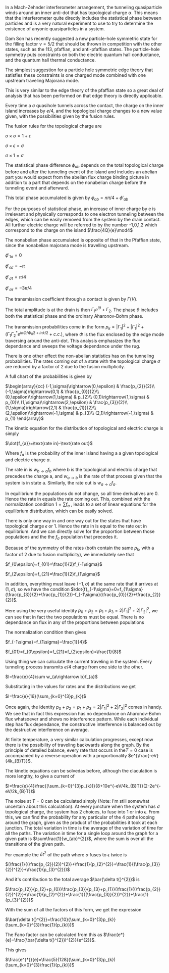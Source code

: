 In a Mach-Zehnder interferometer arrangement, the tunneling
quasiparticle winds around an inner anti-dot that has topological charge
$\alpha$. This means that the interferometer quite directly includes the
statistical phase between particles and is a very natural experiment to
use to try to determine the existence of anyonic quasiparticles in a
system.

Dam Son has recently suggested a new particle-hole symmetric state for
the filling factor $\nu=5/2$ that should be thrown in competition with
the other states, such as the 113, pfaffian, and anti-pfaffian states.
The particle-hole symmetry puts constraints on both the electric quantum
hall conductance, and the quantum hall thermal conductance.

The simplest suggestion for a particle hole symmetric edge theory that
satisfies these constraints is one charged mode combined with one
upstream traveling Majorana mode.

This is very similar to the edge theory of the pfaffian state so a great
deal of analysis that has been performed on that edge theory is directly
applicable.

Every time a $\sigma$ quasihole tunnels across the contact, the charge
on the inner island increases by $e/4$, and the topological charge
changes to a new value given, with the possibilities given by the fusion
rules.

The fusion rules for the topological charge are

$\sigma\times\sigma=1+\epsilon$

$\sigma\times\epsilon=\sigma$

$\sigma\times1=\sigma$

The statistical phase difference $\phi_{ab}$ depends on the total
topological charge before and after the tunneling event of the island
and includes an abelian part you would expect from the abelian flux
charge binding picture in addition to a part that depends on the
nonabelian charge before the tunneling event and afterward.

This total phase accumulated is given by $\phi_{ab}=n\pi/4+\phi'_{ab}$

For the purposes of statistical phase, an increase of inner charge by e
is irrelevant and physically corresponds to one electron tunneling
between the edges, which can be easily removed from the system by the
drain contact. All further electric charge will be referred to by the
number -1,0,1,2 which correspond to the charge on the island
$\frac{4Q}{e}\mod4$

The nonabelian phase accumulated is opposite of that in the Pfaffian
state, since the nonabelian majorana mode is travelling upstream.

$\phi'_{1\sigma}=0$

$\phi'_{\epsilon\sigma}=-\pi$

$\phi'_{\sigma1}=\pi/4$

$\phi'_{\sigma\epsilon}=-3\pi/4$

The transmission coefficient through a contact is given by $\Gamma(V)$.

The total amplitude is at the drain is then
$\Gamma_{1}e^{i\theta}+\Gamma_{2}$. The phase $\theta$ includes both the
statistical phase and the ordinary Aharonov-Bohm phase.

The transmission probabilities come in the form
$p_{k}=|\Gamma_{1}|^{2}+|\Gamma_{1}|^{2}+(\Gamma_{1}\Gamma_{2}^{*}e^{i\pi\Phi/\Phi_{0}2+i\pi k/2}+c.c.)$,
where $\Phi$ is the flux enclosed by the edge mode traversing around the
anti-dot. This analysis emphasizes the flux dependance and sweeps the
voltage dependance under the rug.

There is one other effect the non-abelian statistics has on the
tunneling probabilities. The rates coming out of a state with the
topological charge $\sigma$ are reduced by a factor of 2 due to the
fusion multiplicity.

A full chart of the probabilities is given by

$\begin{array}{cc}
(-1,\sigma)\rightarrow(0,\epsilon) & \frac{p_{2}}{2}\\
(-1,\sigma)\rightarrow(0,1) & \frac{p_{0}}{2}\\
(0,\epsilon)\rightarrow(1,\sigma) & p_{2}\\
(0,1)\rightarrow(1,\sigma) & p_{0}\\
(1,\sigma)\rightarrow(2,\epsilon) & \frac{p_{3}}{2}\\
(1,\sigma)\rightarrow(2,1) & \frac{p_{1}}{2}\\
(2,\epsilon)\rightarrow(-1,\sigma) & p_{3}\\
(2,1)\rightarrow(-1,\sigma) & p_{1}
\end{array}$

The kinetic equation for the distribution of topological and electric
charge is simply

$\dot{f_{a}}=\text{rate in}-\text{rate out}$

Where $f_{a}$ is the probability of the inner island having a a given
topological and electric charge $a$.

The rate in is $w_{b\rightarrow a}f_{b}$ where b is the topological and
electric charge that precedes the charge a, and $w_{a\rightarrow b}$ is
the rate of that process given that the system is in state a. Similarly,
the rate out is $w_{a\rightarrow c}f_{a}$.

In equilibrium the populations do not change, so all time derivatives
are 0. Hence the rate in equals the rate coming out. This, combined with
the normalization condition $1=\sum f_{a}$ , leads to a set of linear
equations for the equilibrium distribution, which can be easily solved.

There is only one way in and one way out for the states that have
topological charge $\epsilon$ or $1$. Hence the rate in is equal to the
rate out in equilibrium. And we can directly solve for the proportion
between those populations and the the $f_{\sigma}$ population that
precedes it.

Because of the symmetry of the rates (both contain the same $p_{k}$,
with a factor of 2 due to fusion multiplicity), we immediately see that

$f_{0\epsilon}=f_{01}=\frac{1}{2}f_{-1\sigma}$

$f_{2\epsilon}=f_{21}=\frac{1}{2}f_{1\sigma}$

In addition, everything must leave $(-1,\sigma)$ at the same rate that
it arrives at $(1,\sigma)$, so we have the condition
$\dot{f}_{-1\sigma}=0=f_{1\sigma}(\frac{p_{3}}{2}+\frac{p_{1}}{2})-f_{-1\sigma}(\frac{p_{0}}{2}+\frac{p_{2}}{2})$.

Here using the very useful identity
$p_{0}+p_{2}=p_{1}+p_{3}=2|\Gamma_{1}|^{2}+2|\Gamma_{2}|^{2}$, we can
see that in fact the two populations must be equal. There is no
dependance on flux in any of the proportions between populations

The normalization condition then gives

$f_{-1\sigma}=f_{1\sigma}=\frac{1}{4}$

$f_{01}=f_{0\epsilon}=f_{21}=f_{2\epsilon}=\frac{1}{8}$

Using thing we can calculate the current traveling in the system. Every
tunneling process transmits $e/4$ charge from one side to the other.

$I=\frac{e}{4}\sum w_{a\rightarrow b}f_{a}$

Substituting in the values for rates and the distributions we get

$I=\frac{e}{16}(\sum_{k=0}^{3}p_{k})$

Once again, the identity
$p_{0}+p_{2}=p_{1}+p_{3}=2|\Gamma_{1}|^{2}+2|\Gamma_{2}|^{2}$ comes in
handy. We see that in fact this expression has no dependance on
Aharonov-Bohm flux whatsoever and shows no interference pattern. While
each individual step has flux dependance, the constructive interference
is balanced out by the destructive interference on average.

At finite temperature, a very similar calculation progresses, except now
there is the possibility of traveling backwards along the graph. By the
principle of detailed balance, every rate that occurs in the$T=0$ case
is accompanied by a reverse operation with a proportionality
$e^{\frac{-eV}{4k_{B}T}}$.

The kinetic equations can be solvedas before, although the claculation
is more lengthy, to give a current of

$I=\frac{e}{4}\frac{(\sum_{k=0}^{3}p_{k})}{8+10e^{-eV/4k_{B}T}}(2-2e^{-eV/2k_{B}T})$

The noise at $T=0$ can be calculated simply (Note: I'm still somewhat
uncertain about this calculation). At every juncture when the system has
$\sigma$ topological charge, the system has 2 choices, to fuse into $1$
or into $\epsilon$. From this, we can find the probability for any
particular of the 4 paths looping around the graph, given as the product
of the probabilities it took at each junction. The total variation in
time is the average of the variation of time for all the paths. The
variation in time for a single loop around the graph for a given path is
$\sum\frac{1}{w_{ab}^{2}}$, where the sum is over all the transitions of
the given path.

For example the $\delta t{}^{2}$ of the path where $\sigma$ fuses to
$\epsilon$ twice is

$(\frac{1}{(\frac{p_{2}}{2})^{2}}+\frac{1}{p_{2}^{2}}+\frac{1}{(\frac{p_{3}}{2})^{2}}+\frac{1}{p_{3}^{2}})$

And it's contribution to the total average $\bar{\delta t{}^{2}}$ is

$\frac{p_{2}}{p_{2}+p_{0}}\frac{p_{3}}{p_{3}+p_{1}}(\frac{1}{(\frac{p_{2}}{2})^{2}}+\frac{1}{p_{2}^{2}}+\frac{1}{(\frac{p_{3}}{2})^{2}}+\frac{1}{p_{3}^{2}})$

With the sum of all the factors of this form, we get the expression

$\bar{\delta t{}^{2}}=\frac{10}{\sum_{k=0}^{3}p_{k}}(\sum_{k=0}^{3}\frac{1}{p_{k}})$

The Fano factor can be calculated from this as
$\frac{e*}{e}=\frac{\bar{\delta t{}^{2}}I^{2}}{e^{2}}$.

This gives

$\frac{e^{*}}{e}=\frac{5}{128}(\sum_{k=0}^{3}p_{k})(\sum_{k=0}^{3}\frac{1}{p_{k}})$
